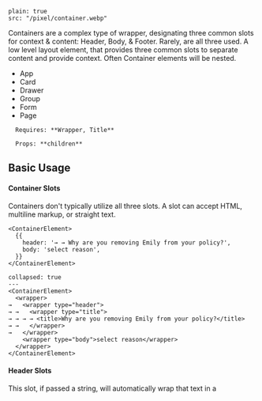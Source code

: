 ```image
plain: true
src: "/pixel/container.webp"
```
Containers are a complex type of wrapper, designating three common slots for context & content: Header, Body, & Footer. Rarely, are all three used. A low level layout element, that provides three common slots to separate content and provide context. Often Container elements will be nested.
  - App
  - Card
  - Drawer
  - Group
  - Form
  - Page

```hint
  Requires: **Wrapper, Title**

  Props: **children**
```

## Basic Usage
#### Container Slots
Containers don't typically utilize all three slots. A slot can accept HTML, multiline markup, or straight text.

```code|lang-jsx,span-6
<ContainerElement>
  {{
    header: '→ → Why are you removing Emily from your policy?',
    body: 'select reason',
  }}
</ContainerElement>
```
```code|lang-html,span-6
collapsed: true
---
<ContainerElement>
  <wrapper>
→   <wrapper type="header">
→ →   <wrapper type="title">
→ → → → <title>Why are you removing Emily from your policy?</title>
→ →   </wrapper>
→   </wrapper>
    <wrapper type="body">select reason</wrapper>
  </wrapper>
</ContainerElement>
```

#### Header Slots
This slot, if passed a string, will automatically wrap that text in a <Title>. This behavior is ignored if passed HTML/JSX.

```code|lang-jsx,span-6
<ContainerElement>
  {{
    header: (
      <Title>Why didn't the chicken cross the road?</Title>
    ),
    body: 'select reason',
  }}
</ContainerElement>
```
```code|lang-html,span-6
collapsed: true
---
<ContainerElement>
  <wrapper>
    <wrapper type="header">
→ →   <wrapper type="title">
→ → → → <title>Why didn't the chicken cross the road?</title>
→ →   </wrapper>
    </wrapper>
    <wrapper type="body">select reason</wrapper>
  </wrapper>
</ContainerElement>
```

## Videos
```html|span-2,plain,noSource
<div>Container Contains...</div>
<iframe width="200" height="150" src="https://www.youtube.com/embed/nlPA0AjaE-0?start=2139" frameborder="0" allow="accelerometer; autoplay; encrypted-media; gyroscope; picture-in-picture" allowfullscreen></iframe>
```
```html|span-2,plain,noSource
<div>Let Context Inform</div>
<iframe width="200" height="150" src="https://www.youtube.com/embed/nlPA0AjaE-0?start=2237" frameborder="0" allow="accelerometer; autoplay; encrypted-media; gyroscope; picture-in-picture" allowfullscreen></iframe>
```

## Gallery
